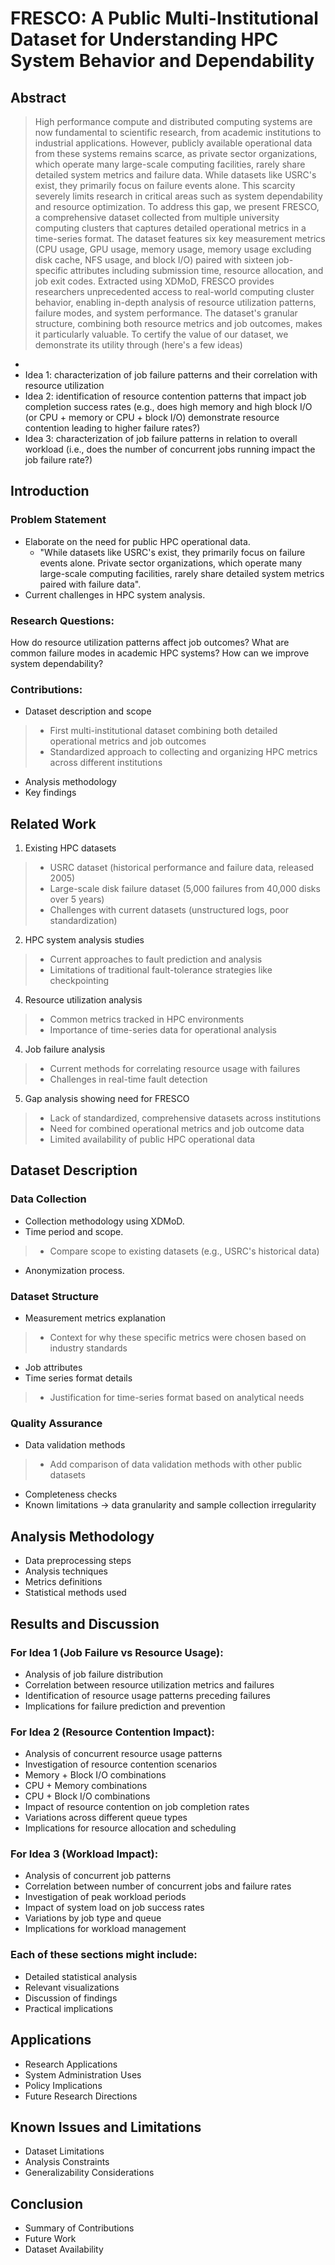 # FRESCO: A Public Multi-Institutional Dataset for Understanding HPC System Behavior and Dependability

## Abstract
> High performance compute and distributed computing systems are now fundamental to scientific research, from academic institutions to industrial applications. However, publicly available operational data from these systems remains scarce, as private sector organizations, which operate many large-scale computing facilities, rarely share detailed system metrics and failure data. While datasets like USRC's exist, they primarily focus on failure events alone. This scarcity severely limits research in critical areas such as system dependability and resource optimization. To address this gap, we present FRESCO, a comprehensive dataset collected from multiple university computing clusters that captures detailed operational metrics in a time-series format. The dataset features six key measurement metrics (CPU usage, GPU usage, memory usage, memory usage excluding disk cache, NFS usage, and block I/O) paired with sixteen job-specific attributes including submission time, resource allocation, and job exit codes. Extracted using XDMoD, FRESCO provides researchers unprecedented access to real-world computing cluster behavior, enabling in-depth analysis of resource utilization patterns, failure modes, and system performance. The dataset's granular structure, combining both resource metrics and job outcomes, makes it particularly valuable. To certify the value of our dataset, we demonstrate its utility through (here's a few ideas)
- 
- Idea 1: characterization of job failure patterns and their correlation with resource utilization
- Idea 2: identification of resource contention patterns that impact job completion success rates (e.g., does high memory and high block I/O (or CPU + memory or CPU + block I/O) demonstrate resource contention leading to higher failure rates?)
- Idea 3: characterization of job failure patterns in relation to overall workload (i.e., does the number of concurrent jobs running impact the job failure rate?)

## Introduction
### Problem Statement
- Elaborate on the need for public HPC operational data. 
  - "While datasets like USRC's exist, they primarily focus on failure events alone. Private sector organizations, which operate many large-scale computing facilities, rarely share detailed system metrics paired with failure data".
- Current challenges in HPC system analysis.
### Research Questions:
How do resource utilization patterns affect job outcomes? What are common failure modes in academic HPC systems?  How can we improve system dependability?
### Contributions:
- Dataset description and scope
> - First multi-institutional dataset combining both detailed operational metrics and job outcomes
> - Standardized approach to collecting and organizing HPC metrics across different institutions
- Analysis methodology
- Key findings


## Related Work

1. Existing HPC datasets
> - USRC dataset (historical performance and failure data, released 2005)
> - Large-scale disk failure dataset (5,000 failures from 40,000 disks over 5 years)
> - Challenges with current datasets (unstructured logs, poor standardization)
2. HPC system analysis studies
> - Current approaches to fault prediction and analysis
> - Limitations of traditional fault-tolerance strategies like checkpointing
4. Resource utilization analysis
> - Common metrics tracked in HPC environments
> - Importance of time-series data for operational analysis
4. Job failure analysis
> - Current methods for correlating resource usage with failures
> - Challenges in real-time fault detection
5. Gap analysis showing need for FRESCO
> - Lack of standardized, comprehensive datasets across institutions
> - Need for combined operational metrics and job outcome data
> - Limited availability of public HPC operational data


## Dataset Description
### Data Collection
- Collection methodology using XDMoD.
- Time period and scope.
> - Compare scope to existing datasets (e.g., USRC's historical data)
- Anonymization process.

### Dataset Structure
- Measurement metrics explanation
> - Context for why these specific metrics were chosen based on industry standards
- Job attributes
- Time series format details
> - Justification for time-series format based on analytical needs

### Quality Assurance
- Data validation methods
> - Add comparison of data validation methods with other public datasets
- Completeness checks
- Known limitations -> data granularity and sample collection irregularity

## Analysis Methodology
- Data preprocessing steps
- Analysis techniques
- Metrics definitions
- Statistical methods used

## Results and Discussion

### For Idea 1 (Job Failure vs Resource Usage):
- Analysis of job failure distribution
- Correlation between resource utilization metrics and failures
- Identification of resource usage patterns preceding failures
- Implications for failure prediction and prevention

### For Idea 2 (Resource Contention Impact):
- Analysis of concurrent resource usage patterns
- Investigation of resource contention scenarios
- Memory + Block I/O combinations
- CPU + Memory combinations
- CPU + Block I/O combinations
- Impact of resource contention on job completion rates
- Variations across different queue types
- Implications for resource allocation and scheduling

### For Idea 3 (Workload Impact):
- Analysis of concurrent job patterns
- Correlation between number of concurrent jobs and failure rates
- Investigation of peak workload periods
- Impact of system load on job success rates
- Variations by job type and queue
- Implications for workload management

### Each of these sections might include:
- Detailed statistical analysis
- Relevant visualizations
- Discussion of findings
- Practical implications


## Applications
- Research Applications
- System Administration Uses
- Policy Implications
- Future Research Directions

## Known Issues and Limitations
- Dataset Limitations
- Analysis Constraints
- Generalizability Considerations


## Conclusion
- Summary of Contributions
- Future Work
- Dataset Availability
